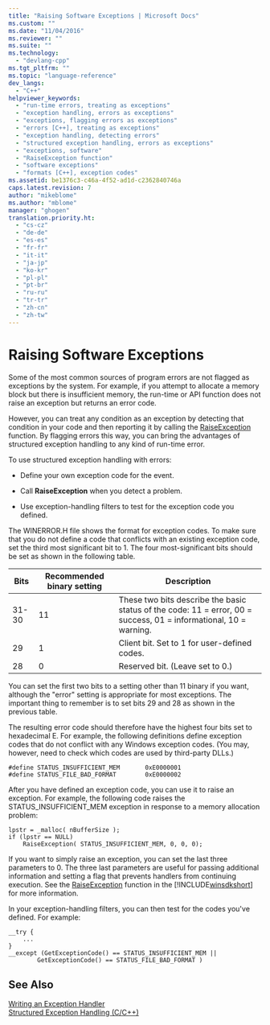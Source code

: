 ```yaml
---
title: "Raising Software Exceptions | Microsoft Docs"
ms.custom: ""
ms.date: "11/04/2016"
ms.reviewer: ""
ms.suite: ""
ms.technology: 
  - "devlang-cpp"
ms.tgt_pltfrm: ""
ms.topic: "language-reference"
dev_langs: 
  - "C++"
helpviewer_keywords: 
  - "run-time errors, treating as exceptions"
  - "exception handling, errors as exceptions"
  - "exceptions, flagging errors as exceptions"
  - "errors [C++], treating as exceptions"
  - "exception handling, detecting errors"
  - "structured exception handling, errors as exceptions"
  - "exceptions, software"
  - "RaiseException function"
  - "software exceptions"
  - "formats [C++], exception codes"
ms.assetid: be1376c3-c46a-4f52-ad1d-c2362840746a
caps.latest.revision: 7
author: "mikeblome"
ms.author: "mblome"
manager: "ghogen"
translation.priority.ht: 
  - "cs-cz"
  - "de-de"
  - "es-es"
  - "fr-fr"
  - "it-it"
  - "ja-jp"
  - "ko-kr"
  - "pl-pl"
  - "pt-br"
  - "ru-ru"
  - "tr-tr"
  - "zh-cn"
  - "zh-tw"
---
```

# Raising Software Exceptions
Some of the most common sources of program errors are not flagged as exceptions by the system. For example, if you attempt to allocate a memory block but there is insufficient memory, the run-time or API function does not raise an exception but returns an error code.  
  
 However, you can treat any condition as an exception by detecting that condition in your code and then reporting it by calling the [RaiseException](http://msdn.microsoft.com/library/windows/desktop/ms680552) function. By flagging errors this way, you can bring the advantages of structured exception handling to any kind of run-time error.  
  
 To use structured exception handling with errors:  
  
-   Define your own exception code for the event.  
  
-   Call **RaiseException** when you detect a problem.  
  
-   Use exception-handling filters to test for the exception code you defined.  
  
 The WINERROR.H file shows the format for exception codes. To make sure that you do not define a code that conflicts with an existing exception code, set the third most significant bit to 1. The four most-significant bits should be set as shown in the following table.  
  
|Bits|Recommended binary setting|Description|  
|----------|--------------------------------|-----------------|  
|31-30|11|These two bits describe the basic status of the code:  11 = error, 00 = success, 01 = informational, 10 = warning.|  
|29|1|Client bit. Set to 1 for user-defined codes.|  
|28|0|Reserved bit. (Leave set to 0.)|  
  
 You can set the first two bits to a setting other than 11 binary if you want, although the "error" setting is appropriate for most exceptions. The important thing to remember is to set bits 29 and 28 as shown in the previous table.  
  
 The resulting error code should therefore have the highest four bits set to hexadecimal E. For example, the following definitions define exception codes that do not conflict with any Windows exception codes. (You may, however, need to check which codes are used by third-party DLLs.)  
  
```  
#define STATUS_INSUFFICIENT_MEM       0xE0000001  
#define STATUS_FILE_BAD_FORMAT        0xE0000002  
```  
  
 After you have defined an exception code, you can use it to raise an exception. For example, the following code raises the STATUS_INSUFFICIENT_MEM exception in response to a memory allocation problem:  
  
```  
lpstr = _malloc( nBufferSize );  
if (lpstr == NULL)  
    RaiseException( STATUS_INSUFFICIENT_MEM, 0, 0, 0);  
```  
  
 If you want to simply raise an exception, you can set the last three parameters to 0. The three last parameters are useful for passing additional information and setting a flag that prevents handlers from continuing execution. See the [RaiseException](http://msdn.microsoft.com/library/windows/desktop/ms680552) function in the [!INCLUDE[winsdkshort](../atl-mfc-shared/reference/includes/winsdkshort_md.md)] for more information.  
  
 In your exception-handling filters, you can then test for the codes you've defined. For example:  
  
```  
__try {  
    ...  
}  
__except (GetExceptionCode() == STATUS_INSUFFICIENT_MEM ||  
        GetExceptionCode() == STATUS_FILE_BAD_FORMAT )  
```  
  
## See Also  
 [Writing an Exception Handler](../cpp/writing-an-exception-handler.md)   
 [Structured Exception Handling (C/C++)](../cpp/structured-exception-handling-c-cpp.md)